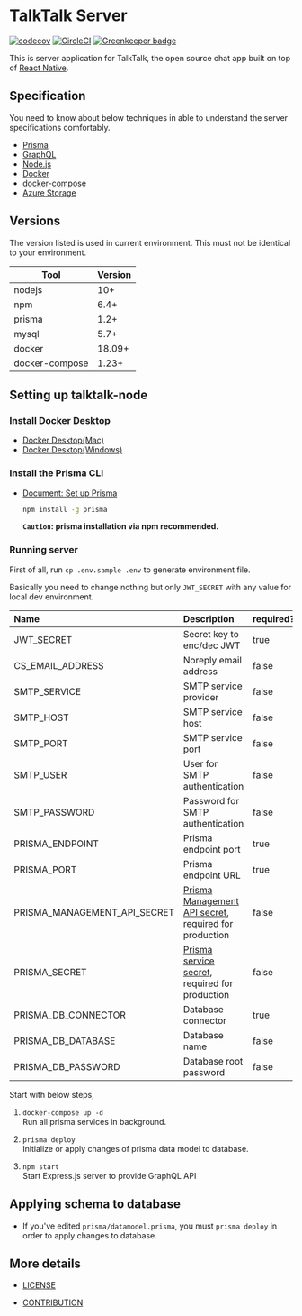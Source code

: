 # TalkTalk Server

[![codecov](https://codecov.io/gh/dooboolab/talktalk-node/branch/master/graph/badge.svg)](https://codecov.io/gh/dooboolab/talktalk-node) [![CircleCI](https://circleci.com/gh/dooboolab/talktalk-node.svg?style=svg)](https://circleci.com/gh/dooboolab/talktalk-node) [![Greenkeeper badge](https://badges.greenkeeper.io/dooboolab/talktalk-node.svg)](https://greenkeeper.io/)

This is server application for TalkTalk, the open source chat app built on top of [React Native](https://github.com/facebook/react-native).

## Specification

You need to know about below techniques in able to understand the server specifications comfortably.

* [Prisma](https://www.prisma.io/)
* [GraphQL](https://graphql.org/)
* [Node.js](https://nodejs.org/)
* [Docker](https://www.docker.com/)
* [docker-compose](https://docs.docker.com/compose/)
* [Azure Storage](https://azure.microsoft.com/en-us/services/storage/)

## Versions

The version listed is used in current environment. This must not be identical to your environment.

| Tool                  | Version      |
| --------------------- | ------------ |
| nodejs                | 10+          |
| npm                   | 6.4+         |
| prisma                | 1.2+         |
| mysql                 | 5.7+         |
| docker                | 18.09+       |
| docker-compose        | 1.23+        |

## Setting up talktalk-node

### Install Docker Desktop

* [Docker Desktop(Mac)](https://store.docker.com/editions/community/docker-ce-desktop-mac)
* [Docker Desktop(Windows)](https://hub.docker.com/editions/community/docker-ce-desktop-windows)
  
### Install the Prisma CLI

* [Document: Set up Prisma](https://www.prisma.io/docs/get-started/01-setting-up-prisma-new-database-JAVASCRIPT-a002/)  

    ```bash
    npm install -g prisma
    ```

    **`Caution`: prisma installation via npm recommended.**  

### Running server

First of all, run `cp .env.sample .env` to generate environment file.

Basically you need to change nothing but only `JWT_SECRET` with any value for local dev environment.

| Name                         | Description               | required? | default               |
|:-----------------------------|:------------------------- | --------- | --------------------- |
| JWT_SECRET                   | Secret key to enc/dec JWT | true      |                       |
| CS_EMAIL_ADDRESS             | Noreply email address     | false     |                       |
| SMTP_SERVICE                 | SMTP service provider     | false     |                       |
| SMTP_HOST                    | SMTP service host         | false     |                       |
| SMTP_PORT                    | SMTP service port         | false     |                       |
| SMTP_USER                    | User for SMTP authentication       | false |                  |
| SMTP_PASSWORD                | Password for SMTP authentication       | false |              |
| PRISMA_ENDPOINT              | Prisma endpoint port      | true      | 4466 |
| PRISMA_PORT                  | Prisma endpoint URL       | true      | http://localhost:4466 |
| PRISMA_MANAGEMENT_API_SECRET | [Prisma Management API secret](https://www.prisma.io/docs/prisma-server/authentication-and-security-kke4/#prisma-server), required for production | false |  |
| PRISMA_SECRET                | [Prisma service secret](https://www.prisma.io/docs/prisma-server/authentication-and-security-kke4/#prisma-services), required for production | false |  |
| PRISMA_DB_CONNECTOR          | Database connector        | true      | mysql                 |
| PRISMA_DB_DATABASE           | Database name             | false     | prisma                |
| PRISMA_DB_PASSWORD           | Database root password    | false     | prisma                |

Start with below steps,

1. `docker-compose up -d`  
   Run all prisma services in background.

2. `prisma deploy`  
   Initialize or apply changes of prisma data model to database.

3. `npm start`  
   Start Express.js server to provide GraphQL API

## Applying schema to database

* If you've edited `prisma/datamodel.prisma`, you must `prisma deploy` in order to apply changes to database.

## More details

* [LICENSE](https://github.com/dooboolab/talktalk-node/blob/master/LICENSE)

* [CONTRIBUTION](https://github.com/dooboolab/talktalk-node/blob/master/CONTRIBUTING.md)
